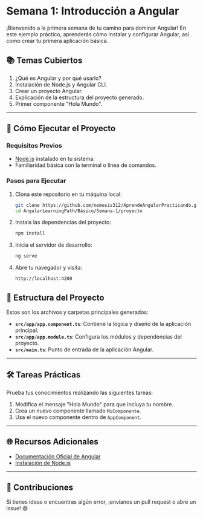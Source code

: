 # Semana 1: Introducción a Angular

¡Bienvenido a la primera semana de tu camino para dominar Angular! En este ejemplo práctico, aprenderás cómo instalar y configurar Angular, así como crear tu primera aplicación básica.

## 📚 Temas Cubiertos
1. ¿Qué es Angular y por qué usarlo?
2. Instalación de Node.js y Angular CLI.
3. Crear un proyecto Angular.
4. Explicación de la estructura del proyecto generado.
5. Primer componente "Hola Mundo".

---

## 🚀 Cómo Ejecutar el Proyecto

### Requisitos Previos
- [Node.js](https://nodejs.org/) instalado en tu sistema.
- Familiaridad básica con la terminal o línea de comandos.

### Pasos para Ejecutar
1. Clona este repositorio en tu máquina local:
   ```bash
   git clone https://github.com/nemesis312/AprendeAngularPracticando.git
   cd AngularLearningPath/Básico/Semana-1/proyecto
2. Instala las dependencias del proyecto:
   ```bash
   npm install
3. Inicia el servidor de desarrollo:
   ```bash
   ng serve
4. Abre tu navegador y visita:
   ```bash
   http://localhost:4200

## 📂 Estructura del Proyecto
Estos son los archivos y carpetas principales generados:

- **`src/app/app.component.ts`**: Contiene la lógica y diseño de la aplicación principal.
- **`src/app/app.module.ts`**: Configura los módulos y dependencias del proyecto.
- **`src/main.ts`**: Punto de entrada de la aplicación Angular.

---

## 🛠️ Tareas Prácticas
Prueba tus conocimientos realizando las siguientes tareas:

1. Modifica el mensaje "Hola Mundo" para que incluya tu nombre.
2. Crea un nuevo componente llamado `MiComponente`.
3. Usa el nuevo componente dentro de `AppComponent`.

---

## 🌐 Recursos Adicionales
- [Documentación Oficial de Angular](https://angular.io/docs)
- [Instalación de Node.js](https://nodejs.org/)

---

## 🤝 Contribuciones
Si tienes ideas o encuentras algún error, ¡envíanos un pull request o abre un issue! 😄
